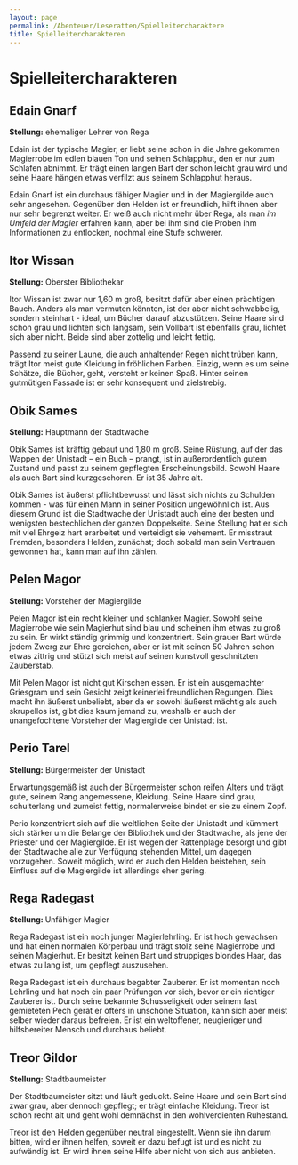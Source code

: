 ```yaml
---
layout: page
permalink: /Abenteuer/Leseratten/Spielleitercharaktere
title: Spielleitercharakteren
---
```


# Spielleitercharakteren

## Edain Gnarf

**Stellung:** ehemaliger Lehrer von Rega

Edain ist der typische Magier, er liebt seine schon in die Jahre gekommen Magierrobe im edlen blauen Ton und seinen Schlapphut, den er nur zum Schlafen abnimmt. Er trägt einen langen Bart der schon leicht grau wird und seine Haare hängen etwas verfilzt aus seinem Schlapphut heraus.

Edain Gnarf ist ein durchaus fähiger Magier und in der Magiergilde auch sehr angesehen. Gegenüber den Helden ist er freundlich, hilft ihnen aber nur sehr begrenzt weiter. Er weiß auch nicht mehr über Rega, als man *im Umfeld der Magier* erfahren kann, aber bei ihm sind die Proben ihm Informationen zu entlocken, nochmal eine Stufe schwerer.

## Itor Wissan

**Stellung:** Oberster Bibliothekar

Itor Wissan ist zwar nur 1,60 m groß, besitzt dafür aber einen prächtigen Bauch. Anders als man vermuten könnten, ist der aber nicht schwabbelig, sondern steinhart - ideal, um Bücher darauf abzustützen. Seine Haare sind schon grau und lichten sich langsam, sein Vollbart ist ebenfalls grau, lichtet sich aber nicht. Beide sind aber zottelig und leicht fettig.

Passend zu seiner Laune, die auch anhaltender Regen nicht trüben kann, trägt Itor meist gute Kleidung in fröhlichen Farben. Einzig, wenn es um seine Schätze, die Bücher, geht, versteht er keinen Spaß. Hinter seinen gutmütigen Fassade ist er sehr konsequent und zielstrebig.

## Obik Sames

**Stellung:** Hauptmann der Stadtwache

Obik Sames ist kräftig gebaut und 1,80 m groß. Seine Rüstung, auf der das Wappen der Unistadt &ndash; ein Buch &ndash; prangt, ist in außerordentlich gutem Zustand und passt zu seinem gepflegten Erscheinungsbild. Sowohl Haare als auch Bart sind kurzgeschoren. Er ist 35 Jahre alt.

Obik Sames ist äußerst pflichtbewusst und lässt sich nichts zu Schulden kommen - was für einen Mann in seiner Position ungewöhnlich ist. Aus diesem Grund ist die Stadtwache der Unistadt auch eine der besten und wenigsten bestechlichen der ganzen Doppelseite. Seine Stellung hat er sich mit viel Ehrgeiz hart erarbeitet und verteidigt sie vehement. Er misstraut Fremden, besonders Helden, zunächst; doch sobald man sein Vertrauen gewonnen hat, kann man auf ihn zählen.

## Pelen Magor

**Stellung:** Vorsteher der Magiergilde

Pelen Magor ist ein recht kleiner und schlanker Magier. Sowohl seine Magierrobe wie sein Magierhut sind blau und scheinen ihm etwas zu groß zu sein. Er wirkt ständig grimmig und konzentriert. Sein grauer Bart würde jedem Zwerg zur Ehre gereichen, aber er ist mit seinen 50 Jahren schon etwas zittrig und stützt sich meist auf seinen kunstvoll geschnitzten Zauberstab.

Mit Pelen Magor ist nicht gut Kirschen essen. Er ist ein ausgemachter Griesgram und sein Gesicht zeigt keinerlei freundlichen Regungen. Dies macht ihn äußerst unbeliebt, aber da er sowohl äußerst mächtig als auch skrupellos ist, gibt dies kaum jemand zu, weshalb er auch der unangefochtene Vorsteher der Magiergilde der Unistadt ist.

## Perio Tarel

**Stellung:** Bürgermeister der Unistadt

Erwartungsgemäß ist auch der Bürgermeister schon reifen Alters und trägt gute, seinem Rang angemessene, Kleidung. Seine Haare sind grau, schulterlang und zumeist fettig, normalerweise bindet er sie zu einem Zopf.

Perio konzentriert sich auf die weltlichen Seite der Unistadt und kümmert sich stärker um die Belange der Bibliothek und der Stadtwache, als jene der Priester und der Magiergilde. Er ist wegen der Rattenplage besorgt und gibt der Stadtwache alle zur Verfügung stehenden Mittel, um dagegen vorzugehen. Soweit möglich, wird er auch den Helden beistehen, sein Einfluss auf die Magiergilde ist allerdings eher gering.

## Rega Radegast

<strong><strong>**Stellung:** </strong></strong>Unfähiger Magier

Rega Radegast ist ein noch junger Magierlehrling. Er ist hoch gewachsen und hat einen normalen Körperbau und trägt stolz seine Magierrobe und seinen Magierhut. Er besitzt keinen Bart und struppiges blondes Haar, das etwas zu lang ist, um gepflegt auszusehen.

Rega Radegast ist ein durchaus begabter Zauberer. Er ist momentan noch Lehrling und hat noch ein paar Prüfungen vor sich, bevor er ein richtiger Zauberer ist. Durch seine bekannte Schusseligkeit oder seinem fast gemieteten Pech gerät er öfters in unschöne Situation, kann sich aber meist selber wieder daraus befreien. Er ist ein weltoffener, neugieriger und hilfsbereiter Mensch und durchaus beliebt.

## Treor Gildor

**Stellung:** Stadtbaumeister

Der Stadtbaumeister sitzt und läuft geduckt. Seine Haare und sein Bart sind zwar grau, aber dennoch gepflegt; er trägt einfache Kleidung. Treor ist schon recht alt und geht wohl demnächst in den wohlverdienten Ruhestand.

Treor ist den Helden gegenüber neutral eingestellt. Wenn sie ihn darum bitten, wird er ihnen helfen, soweit er dazu befugt ist und es nicht zu aufwändig ist. Er wird ihnen seine Hilfe aber nicht von sich aus anbieten.

